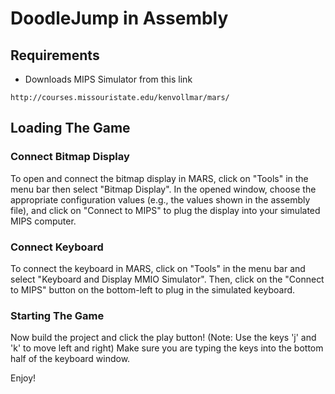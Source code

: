 # DoodleJump in Assembly

## Requirements

- Downloads MIPS Simulator from this link
```
http://courses.missouristate.edu/kenvollmar/mars/
```

## Loading The Game

### Connect Bitmap Display
To open and connect the bitmap display in MARS, click on "Tools" in the menu bar then select "Bitmap Display". In the opened window, choose the appropriate configuration values (e.g., the values shown in the assembly file), and click on "Connect to MIPS" to plug the display into your simulated MIPS computer.

### Connect Keyboard
To connect the keyboard in MARS, click on "Tools" in the menu bar and select "Keyboard and Display MMIO Simulator". Then, click on the "Connect to MIPS" button on the bottom-left to plug in the simulated keyboard.

### Starting The Game
Now build the project and click the play button! (Note: Use the keys 'j' and 'k' to move left and right)
Make sure you are typing the keys into the bottom half of the keyboard window.

Enjoy!
